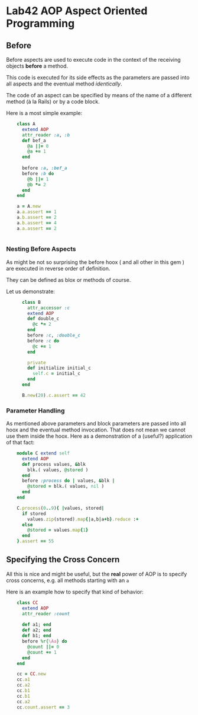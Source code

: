# Lab42 AOP Aspect Oriented Programming

## Before

Before aspects are used to execute code in the context of the receiving objects **before** a method.

This code is executed for its side effects as the parameters are passed into all aspects and the 
eventual method _identically_.

The code of an aspect can be specified by means of the name of a different method (à la Rails) or
by a code block.

Here is a most simple example:

```ruby
    class A
      extend AOP
      attr_reader :a, :b
      def bef_a
        @a ||= 0
        @a += 1
      end
      
      before :a, :bef_a
      before :b do
        @b ||= 1
        @b *= 2
      end
    end

    a = A.new
    a.a.assert == 1
    a.b.assert == 2
    a.b.assert == 4
    a.a.assert == 2
      
```

### Nesting Before Aspects

As might be not so surprising the before hoox ( and all other in this gem ) are executed in reverse order of definition.

They can be defined as blox or methods of course.

Let us demonstrate:

```ruby
      class B
        attr_accessor :c
        extend AOP
        def double_c
          @c *= 2
        end
        before :c, :double_c
        before :c do
          @c += 1
        end

        private
        def initialize initial_c
          self.c = initial_c
        end
      end

      B.new(20).c.assert == 42
```

### Parameter Handling

As mentioned above parameters and block parameters are passed into all hoox and the eventual method invocation.
That does not mean we cannot use them inside the hoox. Here as a demonstration of a (useful?) application of that fact:

```ruby
    module C extend self
      extend AOP
      def process values, &blk
        blk.( values, @stored )
      end
      before :process do | values, &blk |
        @stored = blk.( values, nil )
      end
    end

    C.process(0..9){ |values, stored|
      if stored
        values.zip(stored).map{|a,b|a+b}.reduce :+
      else
        @stored = values.map{1}
      end
    }.assert == 55
```

## Specifying the Cross Concern

All this is nice and might be useful, but the **real** power of AOP is to specify cross concerns, e.g. all methods starting with an `a` 

Here is an example how to specify that kind of behavior:

```ruby
    class CC
      extend AOP
      attr_reader :count
      
      def a1; end
      def a2; end
      def b1; end
      before %r{\Aa} do
        @count ||= 0
        @count += 1
      end
    end

    cc = CC.new
    cc.a1
    cc.a2
    cc.b1
    cc.b1
    cc.a2
    cc.count.assert == 3

```

